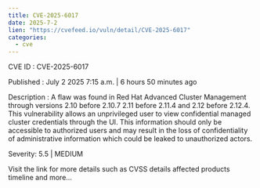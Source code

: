 ```yaml
--- 
title: CVE-2025-6017
date: 2025-7-2
lien: "https://cvefeed.io/vuln/detail/CVE-2025-6017"
categories:
  - cve
---
```


CVE ID : CVE-2025-6017

Published :  July 2
2025
7:15 a.m. | 6 hours
50 minutes ago

Description : A flaw was found in Red Hat Advanced Cluster Management through versions 2.10
before 2.10.7
2.11
before 2.11.4
and 2.12
before 2.12.4. This vulnerability allows an unprivileged user to view confidential managed cluster credentials through the UI. This information should only be accessible to authorized users and may result in the loss of confidentiality of administrative information
which could be leaked to unauthorized actors.

Severity: 5.5 | MEDIUM

Visit the link for more details
such as CVSS details
affected products
timeline
and more...
